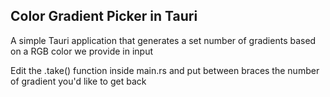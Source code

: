 ## Color Gradient Picker in Tauri 

A simple Tauri application that generates a set number of gradients based on a RGB color we provide in input

Edit the .take() function inside main.rs and put between braces the number of gradient you'd like to get back
